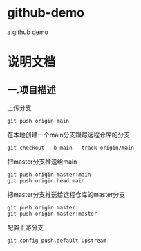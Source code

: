 # github-demo
a github demo

# 说明文档
## 一.项目描述

上传分支
```
git push origin main
```

在本地创建一个main分支跟踪远程仓库的分支
```
git checkout  -b main --track origin/main
```

把master分支推送给main
```
git push origin master:main
git push origin head:main

```

把master分支推送给远程仓库的master分支
```
git push origin master
git push origin master:master
```

配置上游分支
```
git config push.default upstream
```
